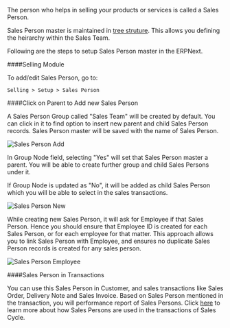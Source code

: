 The person who helps in selling your products or services is called a Sales Person.

Sales Person master is maintained in [tree struture](https://erpnext.com/kb/setup/managing-tree-structure-masters). This allows you defining the heirarchy within the Sales Team.

Following are the steps to setup Sales Person master in the ERPNext.

####Selling Module

To add/edit Sales Person, go to:

`Selling > Setup > Sales Person`
  
####Click on Parent to Add new Sales Person

A Sales Person Group called "Sales Team" will be created by default. You can click in it to find option to insert new parent and child Sales Person records. Sales Person master will be saved with the name of Sales Person.

![Sales Person Add](/assets/manual_erpnext_com/old_images/erpnext/sales-person-add.png)

In Group Node field, selecting "Yes" will set that Sales Person master a parent. You will be able to create further group and child Sales Persons under it.

If Group Node is updated as "No", it will be added as child Sales Person which you will be able to select in the sales transactions.

![Sales Person New](/assets/manual_erpnext_com/old_images/erpnext/sales-person-new.png)

While creating new Sales Person, it will ask for Employee if that Sales Person. Hence you should ensure that Employee ID is created for each Sales Person, or for each employee for that matter. This approach allows you to link Sales Person with Employee, and ensures no duplicate Sales Person records is created for any sales person.

![Sales Person Employee](/assets/manual_erpnext_com/old_images/erpnext/sales-person-employee.png)

####Sales Person in Transactions

You can use this Sales Person in Customer, and sales transactions like Sales Order, Delivery Note and Sales Invoice. Based on Sales Person mentioned in the transaction, you will performance report of Sales Persons. Click [here](https://erpnext.com/kb/selling/managing-sales-persons-in-sales-transactions) to learn more about how Sales Persons are used in the transactions of Sales Cycle.